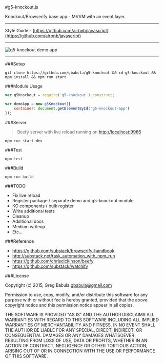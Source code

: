 #g5-knockout.js

Knockout/Browserify base app - MVVM with an event layer.

---

Style Guide - [https://github.com/airbnb/javascript](https://github.com/airbnb/javascript)

---

![g5-knockout demo app](http://oi60.tinypic.com/9fz12u.jpg)

---

###Setup

```
git clone https://github.com/gbabula/g5-knockout && cd g5-knockout && npm install && npm run start
```

###Module Usage

```js
var g5Knockout = require('g5-knockout').construct;

var demoApp = new g5Knockout({
    container: document.getElementById('g5-knockout-app')
});
```

###Server

> Beefy server with live reload running on [http://localhost:9966](http://localhost:9966)

```
npm run start-dev
```

###Test

```
npm test
```

###Build

```
npm run build
```

###TODO

* Fix live reload
* Register package / separate  demo and g5-knockout module
* KO components / bulk register
* Write additional tests
* Cleanup
* Additional docs
* Medium writeup
* Etc...

###Reference

* https://github.com/substack/browserify-handbook
* http://substack.net/task_automation_with_npm_run 
* https://github.com/chrisdickinson/beefy
* https://github.com/substack/watchify

###License

Copyright (c) 2015, Greg Babula <gbabula@gmail.com>

Permission to use, copy, modify, and/or distribute this software for any purpose with or without fee is hereby granted, provided that the above copyright notice and this permission notice appear in all copies.

THE SOFTWARE IS PROVIDED "AS IS" AND THE AUTHOR DISCLAIMS ALL WARRANTIES WITH REGARD TO THIS SOFTWARE INCLUDING ALL IMPLIED WARRANTIES OF MERCHANTABILITY AND FITNESS. IN NO EVENT SHALL THE AUTHOR BE LIABLE FOR ANY SPECIAL, DIRECT, INDIRECT, OR CONSEQUENTIAL DAMAGES OR ANY DAMAGES WHATSOEVER RESULTING FROM LOSS OF USE, DATA OR PROFITS, WHETHER IN AN ACTION OF CONTRACT, NEGLIGENCE OR OTHER TORTIOUS ACTION, ARISING OUT OF OR IN CONNECTION WITH THE USE OR PERFORMANCE OF THIS SOFTWARE.
